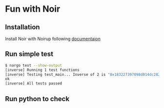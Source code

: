 # Fun with Noir

## Installation

Install Noir with Noirup following [documentaion](https://noir-lang.org/dev/getting_started/nargo_installation#option-1-noirup)

## Run simple test

```bash
$ nargo test --show-output
[inverse] Running 1 test functions
[inverse] Testing test_main... Inverse of 2 is "0x183227397098d014dc2822db40c0ac2e9419f4243cdcb848a1f0fac9f8000001"
ok
[inverse] All tests passed
```

## Run python to check
